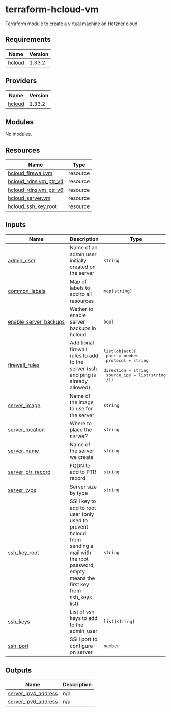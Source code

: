 # terraform-hcloud-vm

Terraform module to create a virtual machine on Hetzner cloud

<!-- BEGIN_TF_DOCS -->
## Requirements

| Name | Version |
|------|---------|
| <a name="requirement_hcloud"></a> [hcloud](#requirement\_hcloud) | 1.33.2 |

## Providers

| Name | Version |
|------|---------|
| <a name="provider_hcloud"></a> [hcloud](#provider\_hcloud) | 1.33.2 |

## Modules

No modules.

## Resources

| Name | Type |
|------|------|
| [hcloud_firewall.vm](https://registry.terraform.io/providers/hetznercloud/hcloud/1.33.2/docs/resources/firewall) | resource |
| [hcloud_rdns.vm_ptr_v4](https://registry.terraform.io/providers/hetznercloud/hcloud/1.33.2/docs/resources/rdns) | resource |
| [hcloud_rdns.vm_ptr_v6](https://registry.terraform.io/providers/hetznercloud/hcloud/1.33.2/docs/resources/rdns) | resource |
| [hcloud_server.vm](https://registry.terraform.io/providers/hetznercloud/hcloud/1.33.2/docs/resources/server) | resource |
| [hcloud_ssh_key.root](https://registry.terraform.io/providers/hetznercloud/hcloud/1.33.2/docs/resources/ssh_key) | resource |

## Inputs

| Name | Description | Type | Default | Required |
|------|-------------|------|---------|:--------:|
| <a name="input_admin_user"></a> [admin\_user](#input\_admin\_user) | Name of an admin user initially created on the server | `string` | `"ci"` | no |
| <a name="input_common_labels"></a> [common\_labels](#input\_common\_labels) | Map of labels to add to all resources | `map(string)` | `{}` | no |
| <a name="input_enable_server_backups"></a> [enable\_server\_backups](#input\_enable\_server\_backups) | Wether to enable server backups in hcloud. | `bool` | `false` | no |
| <a name="input_firewall_rules"></a> [firewall\_rules](#input\_firewall\_rules) | Additional firewall rules to add to the server (ssh and ping is already allowed) | <pre>list(object({<br>    port       = number<br>    protocol   = string<br>    direction  = string<br>    source_ips = list(string)<br>  }))</pre> | `[]` | no |
| <a name="input_server_image"></a> [server\_image](#input\_server\_image) | Name of the image to use for the server | `string` | `"debian-11"` | no |
| <a name="input_server_location"></a> [server\_location](#input\_server\_location) | Where to place the server? | `string` | n/a | yes |
| <a name="input_server_name"></a> [server\_name](#input\_server\_name) | Name of the server we create | `string` | n/a | yes |
| <a name="input_server_ptr_record"></a> [server\_ptr\_record](#input\_server\_ptr\_record) | FQDN to add to PTR record | `string` | `""` | no |
| <a name="input_server_type"></a> [server\_type](#input\_server\_type) | Server size by type | `string` | `"cx11"` | no |
| <a name="input_ssh_key_root"></a> [ssh\_key\_root](#input\_ssh\_key\_root) | SSH key to add to root user (only used to prevent hcloud from sending a mail with the root password, empty means the first key from ssh\_keys list) | `string` | `""` | no |
| <a name="input_ssh_keys"></a> [ssh\_keys](#input\_ssh\_keys) | List of ssh keys to add to the admin\_user | `list(string)` | n/a | yes |
| <a name="input_ssh_port"></a> [ssh\_port](#input\_ssh\_port) | SSH port to configure on server | `number` | `22` | no |

## Outputs

| Name | Description |
|------|-------------|
| <a name="output_server_ipv4_address"></a> [server\_ipv4\_address](#output\_server\_ipv4\_address) | n/a |
| <a name="output_server_ipv6_address"></a> [server\_ipv6\_address](#output\_server\_ipv6\_address) | n/a |
<!-- END_TF_DOCS -->